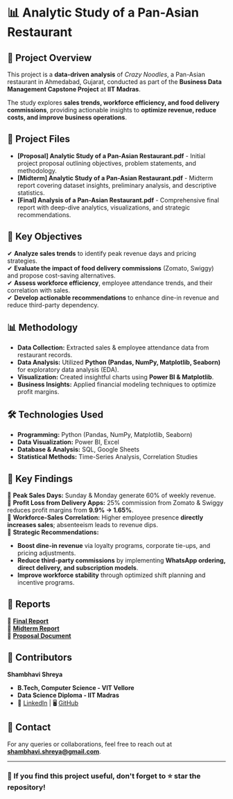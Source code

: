 # 📊 Analytic Study of a Pan-Asian Restaurant  

## 📝 Project Overview  
This project is a **data-driven analysis** of *Crazy Noodles*, a Pan-Asian restaurant in Ahmedabad, Gujarat, conducted as part of the **Business Data Management Capstone Project** at **IIT Madras**.  

The study explores **sales trends, workforce efficiency, and food delivery commissions**, providing actionable insights to **optimize revenue, reduce costs, and improve business operations**.  

## 📂 Project Files  
- **[Proposal] Analytic Study of a Pan-Asian Restaurant.pdf** - Initial project proposal outlining objectives, problem statements, and methodology.  
- **[Midterm] Analytic Study of a Pan-Asian Restaurant.pdf** - Midterm report covering dataset insights, preliminary analysis, and descriptive statistics.  
- **[Final] Analysis of a Pan-Asian Restaurant.pdf** - Comprehensive final report with deep-dive analytics, visualizations, and strategic recommendations.  

## 🎯 Key Objectives  
✔ **Analyze sales trends** to identify peak revenue days and pricing strategies.  
✔ **Evaluate the impact of food delivery commissions** (Zomato, Swiggy) and propose cost-saving alternatives.  
✔ **Assess workforce efficiency**, employee attendance trends, and their correlation with sales.  
✔ **Develop actionable recommendations** to enhance dine-in revenue and reduce third-party dependency.  

## 📊 Methodology  
- **Data Collection:** Extracted sales & employee attendance data from restaurant records.  
- **Data Analysis:** Utilized **Python (Pandas, NumPy, Matplotlib, Seaborn)** for exploratory data analysis (EDA).  
- **Visualization:** Created insightful charts using **Power BI & Matplotlib**.  
- **Business Insights:** Applied financial modeling techniques to optimize profit margins.  

## 🛠️ Technologies Used  
- **Programming:** Python (Pandas, NumPy, Matplotlib, Seaborn)  
- **Data Visualization:** Power BI, Excel  
- **Database & Analysis:** SQL, Google Sheets  
- **Statistical Methods:** Time-Series Analysis, Correlation Studies  

## 📌 Key Findings  
🔹 **Peak Sales Days:** Sunday & Monday generate 60% of weekly revenue.  
🔹 **Profit Loss from Delivery Apps:** 25% commission from Zomato & Swiggy reduces profit margins from **9.9% → 1.65%**.  
🔹 **Workforce-Sales Correlation:** Higher employee presence **directly increases sales**; absenteeism leads to revenue dips.  
🔹 **Strategic Recommendations:**  
   - **Boost dine-in revenue** via loyalty programs, corporate tie-ups, and pricing adjustments.  
   - **Reduce third-party commissions** by implementing **WhatsApp ordering, direct delivery, and subscription models**.  
   - **Improve workforce stability** through optimized shift planning and incentive programs.  

## 📜 Reports  
📌 **[Final Report](./Final%20Analysis%20of%20a%20Pan%20Asian%20Restaurant.pdf)**  
📌 **[Midterm Report](./Midterm%20Analytic%20Study%20of%20a%20Pan%20Asian%20Restaurant.pdf)**  
📌 **[Proposal Document](./Proposal%20Analytic%20Study%20of%20a%20Pan%20Asian%20Restaurant.pdf)**  

## 🤝 Contributors  
**Shambhavi Shreya**  
- **B.Tech, Computer Science - VIT Vellore**  
- **Data Science Diploma - IIT Madras**  
- 🔗 [LinkedIn](https://www.linkedin.com/in/shambhavi-shreya/) | 🖥️ [GitHub](https://github.com/Sshreya18)  

## 📩 Contact  
For any queries or collaborations, feel free to reach out at **shambhavi.shreya@gmail.com**.  

---

### 🚀 If you find this project useful, don't forget to ⭐ star the repository!  
